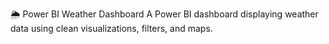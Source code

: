 🌦️ Power BI Weather Dashboard
A Power BI dashboard displaying weather data using clean visualizations, filters, and maps.
